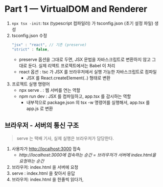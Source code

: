 # Part 1 — VirtualDOM and Renderer
1. `npx tsx -init`: tsx (typescript 컴파일러) 가 tsconfig.json (초기 설정 파일) 생성
2. tsconfig.json 수정
   ```ts
   "jsx" : "react", // 기존 (preserve)
   "strict" : false,
   ```
   - preserve 옵션을 그대로 두면, JSX 문법을 자바스크립트로 변환하지 않고 그대로 둔다. 
실제 리액트 프로젝트에서는 Babel 이 처리
    - react 옵션 : tsc 가 JSX 를 브라우저에서 실행 가능한 자바스크립트로 컴파일
      - JSX 를 React.createElement(..) 형태로 변환
3. 프로젝트 실행 명령어
   - npx serve . : 웹 서버를 연는 역할
   - npm run dev : JSX 를 컴파일하고, app.tsx 를 감시하는 역할
     - 내부적으로 package.json 의 tsx -w 명령어를 실행해서, app.tsx 를 app.js 로 변환

## 브라우저 - 서버의 통신 구조
> serve 는 택배 기사, 실제 실행은 브라우저가 담당한다.

1. 사용자가 [http://localhost:3000](http://localhost:3000/) 접속
    - *http://localhost:3000에 접속하는 순간 = 브라우저가 서버에 index.html을 요청하는 순간*
2. 브라우저: index.html 을 서버에 요청
3. serve : index.html 을 찾아서 응답
4. 브라우저: index.html 을 한줄씩 읽다가, <script> 를 만나면 서버에 app.js 를 요청
5. serve: app.js 를 전달
6. 브라우저: app.js 를 실행해서 화면을 구성

```ts
// app.js
// This will be our main app file 
// -- Library ---
const React = {};
// -- Application -- 
// React reference 를 찾아서 에러가 사라짐
const App = React.createElement("div", null, "Hello JSX!");
console.log('Hello world');
```

React 는 현재 빈 객체이므로, React.createElement( ) 함수를 호출하려 하면, 에러가 난다. 
따라서 React 안에 createElement 함수를 직접 정의했다.
- React.createElemnt( ) 역할: 가상돔 트리 객체를 반환

## DOM 
- 브라우저가 이해하고 렌더링할 수 있도록 명시된 HTML 문서 구조
- 리액트는 Virtual DOM 환경에서 동작하고, 그 결과물을 웹에서는 ReactDOM Renderer 에 전달
- Rederer 는 이를 실제 웹 페이지 화면에 렌더링 (이 때 화면에 보이게 된다)

## Lesson Learned 
리액트를 처음부터 구현해보면서, React.createElement( ) 와 render( ) 함수 각각의 역할에 대해 생각해볼 수 있었다. 그 동안 사용했던 리액트를 밑바닥부터 구현해보며, 두루뭉실하게 알고 있던 개념들이 잡히게 되어서 의미있었다.

## 이해한 React 의 전반적인 동작 원리


   

